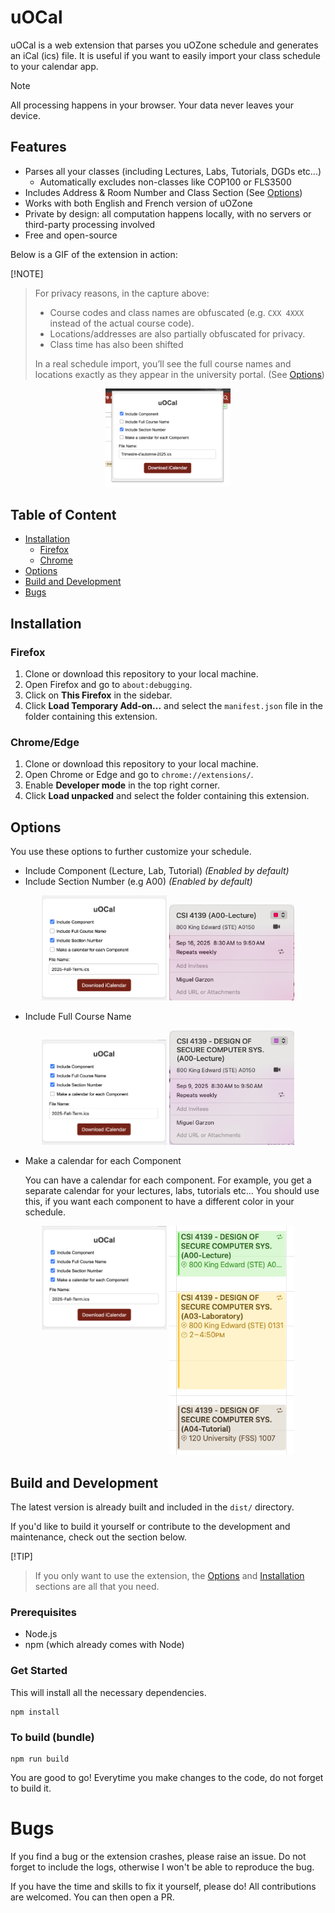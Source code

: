 
# uOCal 
uOCal is a web extension that parses you uOZone schedule and generates an iCal (ics) file. It is useful if you want to easily import your class schedule to your calendar app.

> [!NOTE]  
> All processing happens in your browser. Your data never leaves your device.

## Features
- Parses all your classes (including Lectures, Labs, Tutorials, DGDs etc...)
  - Automatically excludes non-classes like COP100 or FLS3500
- Includes Address & Room Number and Class Section (See [Options](#options))
- Works with both English and French version of uOZone
- Private by design: all computation happens locally, with no servers or third-party processing involved
- Free and open-source

Below is a GIF of the extension in action:


[!NOTE]
> For privacy reasons, in the capture above:
> - Course codes and class names are obfuscated (e.g. `CXX 4XXX` instead of the actual course code).
> - Locations/addresses are also partially obfuscated for privacy.
> - Class time has also been shifted
> 
>In a real schedule import, you’ll see the full course names and locations exactly as they appear in the university portal. (See [Options](#options))

<p align="center">
  <img src="screenshots/popup.png" alt="Popup Screenshot" width="200"/>
</p>


## Table of Content
- [Installation](#installation)  
    - [Firefox](#firefox)
    - [Chrome](#chromeedge)
- [Options](#options)
- [Build and Development](#build-and-development)  
- [Bugs](#bugs)

## Installation

### Firefox

1. Clone or download this repository to your local machine.
2. Open Firefox and go to `about:debugging`.
3. Click on **This Firefox** in the sidebar.
4. Click **Load Temporary Add-on...** and select the `manifest.json` file in the folder containing this extension.

### Chrome/Edge

1. Clone or download this repository to your local machine.
2. Open Chrome or Edge and go to `chrome://extensions/`.
3. Enable **Developer mode** in the top right corner.
4. Click **Load unpacked** and select the folder containing this extension.

## Options
You use these options to further customize your schedule.

- Include Component (Lecture, Lab, Tutorial) _(Enabled by default)_
- Include Section Number (e.g A00) _(Enabled by default)_

<p align="center">
  <img src="screenshots/defaultOptions.png" alt="Popup Screenshot" width="200"/>
  <img src="screenshots/defaultOptionsEvent.png" alt="Popup Screenshot" width="200"/>
</p>

- Include Full Course Name
<p align="center">
  <img src="screenshots/fullNameOption.png" alt="Popup Screenshot" width="200"/>
  <img src="screenshots/fullNameEvent.png" alt="Popup Screenshot" width="200"/>
</p>

- Make a calendar for each Component

  You can have a calendar for each component. For example, you get a separate calendar for your lectures, labs, tutorials etc...
  You should use this, if you want each component to have a different color in your schedule.

<p align="center">
  <img src="screenshots/calForEachComp.png" alt="Popup Screenshot" width="200" style="vertical-align: top;"/>
  <img src="screenshots/calForEachCompEvent.png" alt="Popup Screenshot" width="200"/>
</p>



### 

## Build and Development
The latest version is already built and included in the `dist/` directory.

If you'd like to build it yourself or contribute to the development and maintenance, check out the section below.

[!TIP]
> If you only want to use the extension, the [Options](#options) and [Installation](#installation) sections are all that you need.

### Prerequisites
- Node.js
- npm (which already comes with Node)

### Get Started
This will install all the necessary dependencies.
```
npm install
```

### To build (bundle)
```
npm run build
```

You are good to go! Everytime you make changes to the code, do not forget to build it.

# Bugs
If you find a bug or the extension crashes, please raise an issue. Do not forget to include the logs, otherwise I won't be able to reproduce the bug.

If you have the time and skills to fix it yourself, please do! All contributions are welcomed. You can then open a PR.
